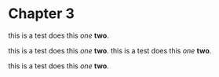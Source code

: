 # Chapter 3

this is a test does this _one_ **two**.

this is a test does this _one_ **two**.
this is a test does this _one_ **two**.

this is a test does this _one_ **two**.
